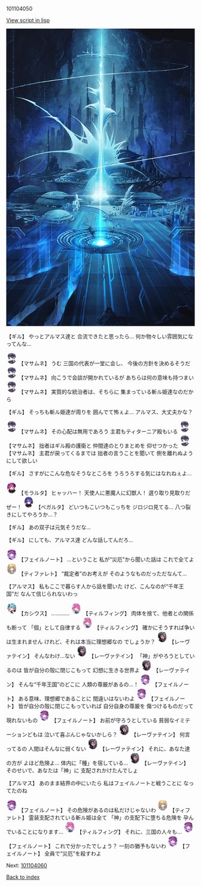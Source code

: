 101104050

[View script in lisp](../scripts/101104050.txt)

![profound.png](../images/backgrounds/profound.png)

【ギル】
やっとアルマス達と
合流できたと思ったら…
何か物々しい雰囲気になってんな…

<img src="../images/units/3100111.png" alt="3100111.png" height="34"/>
【マサムネ】
うむ
三国の代表が一堂に会し、
今後の方針を決めるそうだ

<img src="../images/units/3100111.png" alt="3100111.png" height="34"/>
【マサムネ】
向こうで会談が開かれているが
あちらは何の意味も持つまい

<img src="../images/units/3100111.png" alt="3100111.png" height="34"/>
【マサムネ】
実質的な統治者は、そちらに
集まっている斬ル姫達なのだから

【ギル】
そっちも斬ル姫達が周りを
囲んでて怖ぇよ…
アルマス、大丈夫かな？

<img src="../images/units/3100111.png" alt="3100111.png" height="34"/>
【マサムネ】
その心配は無用であろう
主君もティターニア殿もいる

<img src="../images/units/3100111.png" alt="3100111.png" height="34"/>
【マサムネ】
拙者はギル殿の護衛と
仲間達のとりまとめを
仰せつかった

<img src="../images/units/3100111.png" alt="3100111.png" height="34"/>
【マサムネ】
主君が戻ってくるまでは
拙者の言うことを聞いて
側を離れぬようにして欲しい

【ギル】
さすがにこんな危なそうなところを
うろうろする気にはなれねぇよ…

<img src="../images/units/3104011.png" alt="3104011.png" height="34"/>
【モラルタ】
ヒャッハー！
天使人に悪魔人に幻獣人！
選り取り見取りだぜー！

<img src="../images/units/3104111.png" alt="3104111.png" height="34"/>
【ベガルタ】
どいつもこいつもこっちを
ジロジロ見てる…
八つ裂きにしてやろうか…？

【ギル】
あの双子は元気そうだな…

【ギル】
にしても、アルマス達
どんな話してんだろ…

<img src="../images/units/3401911.png" alt="3401911.png" height="34"/>
【フェイルノート】
…ということ
私が“災厄”から聞いた話は
これで全てよ

<img src="../images/units/3503211.png" alt="3503211.png" height="34"/>
【ティファレト】
“裁定者”のお考えが
そのようなものだっただなんて…

【アルマス】
私もここで暮らす人から話を聞いた
けど、こんなのが“千年王国”だ
なんて信じられないわっ

<img src="../images/units/3303111.png" alt="3303111.png" height="34"/>
【カシウス】
…………

<img src="../images/units/3101411.png" alt="3101411.png" height="34"/>
【ティルフィング】
肉体を捨て、他者との関係も断って
「個」として自律する

<img src="../images/units/3101411.png" alt="3101411.png" height="34"/>
【ティルフィング】
確かにそうすれば争いは生まれません
けれど、それは本当に理想郷なの
でしょうか？

<img src="../images/units/3100211.png" alt="3100211.png" height="34"/>
【レーヴァテイン】
そんなわけ…ない

<img src="../images/units/3100211.png" alt="3100211.png" height="34"/>
【レーヴァテイン】
「神」がやろうとしているのは
皆が自分の殻に閉じこもって
幻想に生きる世界よ

<img src="../images/units/3100211.png" alt="3100211.png" height="34"/>
【レーヴァテイン】
そんな“千年王国”のどこに
人類の尊厳があるの…！

<img src="../images/units/3401911.png" alt="3401911.png" height="34"/>
【フェイルノート】
ある意味、理想郷であることに
間違いはないわよ

<img src="../images/units/3401911.png" alt="3401911.png" height="34"/>
【フェイルノート】
皆が自分の殻に閉じこもっていれば
自分自身の尊厳を
傷つけるものだって現れないもの

<img src="../images/units/3401911.png" alt="3401911.png" height="34"/>
【フェイルノート】
お前が守ろうとしている
貧弱なイミテーションどもは
泣いて喜ぶんじゃないかしら？

<img src="../images/units/3100211.png" alt="3100211.png" height="34"/>
【レーヴァテイン】
何言ってるの
人間はそんなに弱くない

<img src="../images/units/3100211.png" alt="3100211.png" height="34"/>
【レーヴァテイン】
それに、あなた達の方が
よほど危険よ…
体内に「種」を宿している…

<img src="../images/units/3100211.png" alt="3100211.png" height="34"/>
【レーヴァテイン】
そのせいで、あなたは「神」に
支配されかけたんでしょ

【アルマス】
あのまま結界の中にいたら
私はフェイルノートと戦うことに
なってたのね

<img src="../images/units/3401911.png" alt="3401911.png" height="34"/>
【フェイルノート】
その危険があるのは私だけじゃないわ

<img src="../images/units/3503211.png" alt="3503211.png" height="34"/>
【ティファレト】
霊装支配されている斬ル姫は全て
「神」の支配下に堕ちる危険を
孕んでいることになります…

<img src="../images/units/3101411.png" alt="3101411.png" height="34"/>
【ティルフィング】
それに、三国の人々も…

<img src="../images/units/3401911.png" alt="3401911.png" height="34"/>
【フェイルノート】
これで分かったでしょう？
一刻の猶予もないわ

<img src="../images/units/3401911.png" alt="3401911.png" height="34"/>
【フェイルノート】
全員で“災厄”を殺すわよ

Next: [101104060](101104060.md)

[Back to index](index.md)
